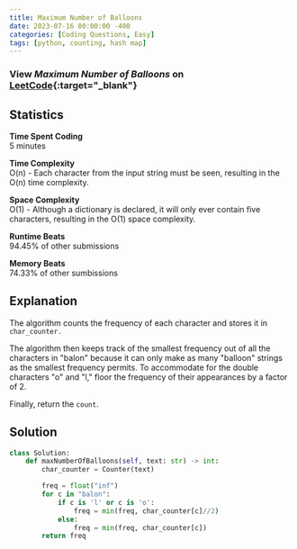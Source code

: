 ```yaml
---
title: Maximum Number of Balloons
date: 2023-07-16 00:00:00 -400
categories: [Coding Questions, Easy]
tags: [python, counting, hash map]
---
```


### View *Maximum Number of Balloons* on [LeetCode](https://leetcode.com/problems/maximum-number-of-balloons/description/){:target="_blank"}  

## Statistics  

**Time Spent Coding**  
5 minutes

**Time Complexity**  
O(n) - Each character from the input string must be seen, resulting in the O(n) time complexity.

**Space Complexity**  
O(1) - Although a dictionary is declared, it will only ever contain five characters, resulting in the O(1) space complexity.

**Runtime Beats**  
94.45% of other submissions  

**Memory Beats**  
74.33% of other sumbissions  

## Explanation  
The algorithm counts the frequency of each character and stores it in `char_counter.`    

The algorithm then keeps track of the smallest frequency out of all the characters in "balon" because it can only make as many "balloon" strings as the smallest frequency permits. To accommodate for the double characters "o" and "l," floor the frequency of their appearances by a factor of 2.  

Finally, return the `count`.

## Solution  

```python
class Solution:
    def maxNumberOfBalloons(self, text: str) -> int:
        char_counter = Counter(text)

        freq = float("inf")
        for c in "balon":
            if c is 'l' or c is 'o':
                freq = min(freq, char_counter[c]//2)
            else:
                freq = min(freq, char_counter[c])
        return freq
```